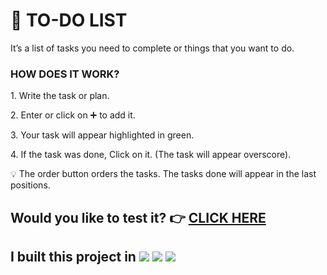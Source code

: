 <h1>
 📝 TO-DO LIST 
</h1>
<p>
  It’s a list of tasks you need to complete or things that you want to do. 
</p>
<p></p>
<h3>
  HOW DOES IT WORK?
</h3>
<p> 1. Write the task or plan.</p>
<p> 2. Enter or click on ➕ to add it.</p>
<p> 3. Your task will appear highlighted in green.</p>
<p> 4. If the task was done, Click on it. (The task will appear overscore).</p>
<p>
  💡 The order button orders the tasks. The tasks done will appear in the last positions.
</p>
<h2>
  Would you like to test it? 👉 <a target="_blank" href="https://linalozz.github.io/LinaLozano/todolist.html">CLICK HERE</a></p>
</h2>
<h2>
  I built this project in <img src="https://img.shields.io/badge/HTML5-E34F26?style=for-the-badge&logo=html5&logoColor=white"> <img src="https://img.shields.io/badge/CSS3-1572B6?style=for-the-badge&logo=css3&logoColor=white"> 
  <img src="https://img.shields.io/badge/JavaScript-F7DF1E?style=for-the-badge&logo=javascript&logoColor=black">
</h2>
